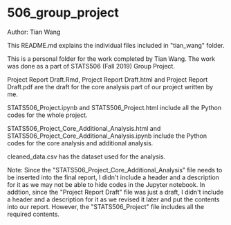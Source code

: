 # 506_group_project
Author: Tian Wang

This README.md explains the individual files included in "tian_wang" folder.

This is a personal folder for the work completed by Tian Wang. The work was done as a part of STATS506 (Fall 2019) Group Project.

Project Report Draft.Rmd, Project Report Draft.html and Project Report Draft.pdf are the draft for the core analysis part of our project written by me.

STATS506_Project.ipynb and STATS506_Project.html include all the Python codes for the whole project.

STATS506_Project_Core_Additional_Analysis.html and STATS506_Project_Core_Additional_Analysis.ipynb include the Python codes for the core analysis and additional analysis.

cleaned_data.csv has the dataset used for the analysis.

Note: Since the "STATS506_Project_Core_Additional_Analysis" file needs to be inserted into the final report, I didn't include a header and a description for it as we may not be able to hide codes in the Jupyter notebook. In addtion, since the "Project Report Draft" file was just a draft, I didn't include a header and a description for it as we revised it later and put the contents into our report. However, the "STATS506_Project" file includes all the required contents.
